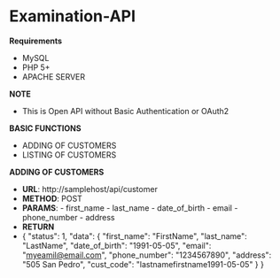# Examination-API

**Requirements**

- MySQL
- PHP 5+
- APACHE SERVER

**NOTE**
- This is Open API without Basic Authentication or OAuth2  

**BASIC FUNCTIONS**
- ADDING OF CUSTOMERS
- LISTING OF CUSTOMERS

**ADDING OF CUSTOMERS**
- **URL**: http://samplehost/api/customer
- **METHOD**: POST
- **PARAMS**:
	  - first_name
	  - last_name
	  - date_of_birth
	  - email
	  - phone_number
	  - address
- **RETURN**
- 	{
    "status": 1,
    "data": {
        "first_name": "FirstName",
        "last_name": "LastName",
        "date_of_birth": "1991-05-05",
        "email": "myeamil@email.com",
        "phone_number": "1234567890",
        "address": "505 San Pedro",
        "cust_code": "lastnamefirstname1991-05-05"
    }
}
     
  

